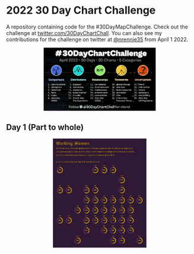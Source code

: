 # 2022 30 Day Chart Challenge

A repository containing code for the #30DayMapChallenge. Check out the challenge at [twitter.com/30DayChartChall](https://twitter.com/30DayChartChall?ref_src=twsrc%5Egoogle%7Ctwcamp%5Eserp%7Ctwgr%5Eauthor). You can also see my contributions for the challenge on twitter at [@nrennie35](https://twitter.com/nrennie35) from April 1 2022.

<p align="center">
<img src="2022/prompts.jpg?raw=true" width="60%">
</p>

## Day 1 (Part to whole)
<p align="center">
<img src="2022/viz/day_01.jpg?raw=true" width="50%">
</p>
